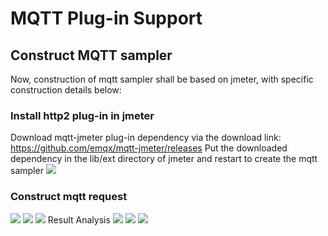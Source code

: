 # MQTT Plug-in Support
## Construct MQTT sampler
Now, construction of mqtt sampler shall be based on jmeter, with specific construction details below:
### Install http2 plug-in in jmeter
Download mqtt-jmeter plug-in dependency via the download link: https://github.com/emqx/mqtt-jmeter/releases
Put the downloaded dependency in the lib/ext directory of jmeter and restart to create the mqtt sampler
![](https://github.com/jdcloudcom/cn/blob/cn-perftest-v1/image/Perftest/51.png)
### Construct mqtt request
![](https://github.com/jdcloudcom/cn/blob/cn-perftest-v1/image/Perftest/52.png)
![](https://github.com/jdcloudcom/cn/blob/cn-perftest-v1/image/Perftest/53.png)
![](https://github.com/jdcloudcom/cn/blob/cn-perftest-v1/image/Perftest/54.png)
Result Analysis
![](https://github.com/jdcloudcom/cn/blob/cn-perftest-v1/image/Perftest/55.png)
![](https://github.com/jdcloudcom/cn/blob/cn-perftest-v1/image/Perftest/56.png)
![](https://github.com/jdcloudcom/cn/blob/cn-perftest-v1/image/Perftest/57.png)


